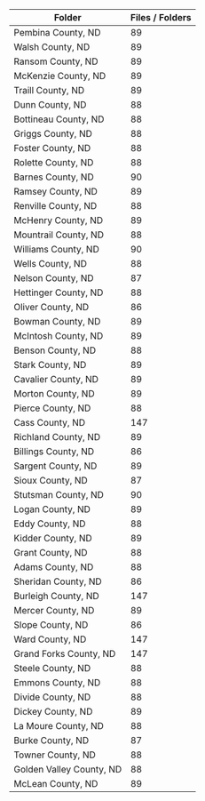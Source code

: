 | Folder                   |   Files / Folders |
|--------------------------|-------------------|
| Pembina County, ND       |                89 |
| Walsh County, ND         |                89 |
| Ransom County, ND        |                89 |
| McKenzie County, ND      |                89 |
| Traill County, ND        |                89 |
| Dunn County, ND          |                88 |
| Bottineau County, ND     |                88 |
| Griggs County, ND        |                88 |
| Foster County, ND        |                88 |
| Rolette County, ND       |                88 |
| Barnes County, ND        |                90 |
| Ramsey County, ND        |                89 |
| Renville County, ND      |                88 |
| McHenry County, ND       |                89 |
| Mountrail County, ND     |                88 |
| Williams County, ND      |                90 |
| Wells County, ND         |                88 |
| Nelson County, ND        |                87 |
| Hettinger County, ND     |                88 |
| Oliver County, ND        |                86 |
| Bowman County, ND        |                89 |
| McIntosh County, ND      |                89 |
| Benson County, ND        |                88 |
| Stark County, ND         |                89 |
| Cavalier County, ND      |                89 |
| Morton County, ND        |                89 |
| Pierce County, ND        |                88 |
| Cass County, ND          |               147 |
| Richland County, ND      |                89 |
| Billings County, ND      |                86 |
| Sargent County, ND       |                89 |
| Sioux County, ND         |                87 |
| Stutsman County, ND      |                90 |
| Logan County, ND         |                89 |
| Eddy County, ND          |                88 |
| Kidder County, ND        |                89 |
| Grant County, ND         |                88 |
| Adams County, ND         |                88 |
| Sheridan County, ND      |                86 |
| Burleigh County, ND      |               147 |
| Mercer County, ND        |                89 |
| Slope County, ND         |                86 |
| Ward County, ND          |               147 |
| Grand Forks County, ND   |               147 |
| Steele County, ND        |                88 |
| Emmons County, ND        |                88 |
| Divide County, ND        |                88 |
| Dickey County, ND        |                89 |
| La Moure County, ND      |                88 |
| Burke County, ND         |                87 |
| Towner County, ND        |                88 |
| Golden Valley County, ND |                88 |
| McLean County, ND        |                89 |